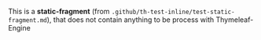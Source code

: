This is a **static-fragment** (from `.github/th-test-inline/test-static-fragment.md`), 
that does not contain anything to be process with Thymeleaf-Engine